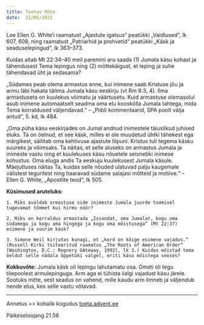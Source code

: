 ```yaml
---
title: Toetav Mõte  
date:  21/05/2021  
---
```


Loe Ellen G. White’i raamatust „Ajastute igatsus“ peatükki „Vaidlused“, lk 607, 608, ning raamatust „Patriarhid ja prohvetid“ peatükki „Käsk ja seaduselepingud“, lk 363–373.

Kuidas aitab Mt 22:34–40 meil paremini aru saada (1) Jumala käsu kohast ja tähendusest Tema lepingus ning (2) mõttekäigust, et leping ja suhe tähendavad üht ja sedasama?

„Südames peab olema armastus enne, kui inimene saab Kristuse jõu ja armu läbi hakata täitma Jumala käsu eeskirju (vt Rm 8:3, 4). Ilma armastuseta on kuulekus võimatu ja väärtusetu. Kuid armastuse olemasolul asub inimene automaatselt seadma oma elu kooskõlla Jumala tahtega, mida Tema korraldused väljendavad.“ – „Piibli kommentaarid, SPA poolt välja antud“, 5. kd, lk 484.

„Oma püha käsu eeskirjades on Jumal andnud inimestele täiuslikud juhised eluks. Ta on öelnud, et see käsk, milles ei ole muudetud ühtki tähekest ega märgikest, säilitab oma kehtivuse ajastute lõpuni. Kristus tuli tegema käsku suureks ja võimsaks. Ta näitas, et selle aluseks on armastus Jumala ja inimeste vastu ning et kuulekuses käsu nõuetele seisnebki inimese kohustus. Oma eluga andis Ta eeskuju kuulekusest Jumala käsule. Mäejutluses näitas Ta, kuidas selle nõuded ulatuvad palju kaugemale välistest teguritest ning haaravad südame salajasi mõtteid ja motiive.“ – Ellen G. White, „Apostlite teod“, lk 505.

**Küsimused aruteluks:**

`1. Miks avaldab armastuse side inimeste Jumala juurde toomisel tugevamat tõmmet kui hirmu nöör?`

`2. Miks on korraldus armastada „Issandat, oma Jumalat, kogu oma südamega ja kogu oma hingega ja kogu oma mõistusega“ (Mt 22:37) esimene ja suurim käsk?`

`3. Simone Weil kirjutas kunagi, et „kord on kõige esimene vajadus.“ (Russell Kirki tsiteeritud raamatus „The Roots of American Order“ [Washington, D.C.: Regnery GAteway, 1992], lk 3.) Kuidas mõistad tema öeldut selle nädala õppetüki valgel, eriti käsu mõistega seoses?`

**Kokkuvõte:** Jumala käsk oli lepingu lahutamatu osa. Ometi oli tegu tõepoolest armulepinguga. Arm aga ei tühista iialgi vajadust käsu järele. Sootuks mitte, sest seadus on vahend, mille kaudu arm ilmneb ja väljendub nende elus, kes selle vastu võtavad.

---

Annetus >> kohalik kogudus [toeta.advent.ee](https://toeta.advent.ee/)  

Päikeseloojang 21.56
